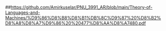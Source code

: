 ##https://github.com/Amirkuselar/PNU_3991_AR/blob/main/Theory-of-Languages-and-Machines/%D9%86%D8%B8%D8%B1%DB%8C%D9%87%20%D8%B2%D8%A8%D8%A7%D9%86%20%20477%D8%AA%D8%A7480.pdf
